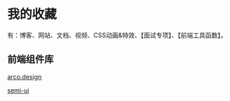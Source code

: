 # 我的收藏

有：博客、网站、文档、视频、CSS动画&特效、【面试专项】、【前端工具函数】。

## 前端组件库

[arco.design](https://arco.design/)

[semi-ui](http://semi.design/zh-CN/start/getting-started)


